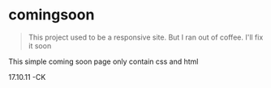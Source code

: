 # comingsoon
> This project used to be a responsive site. But I ran out of coffee. I'll fix it soon

This simple coming soon page only contain css and html

17.10.11 -CK
